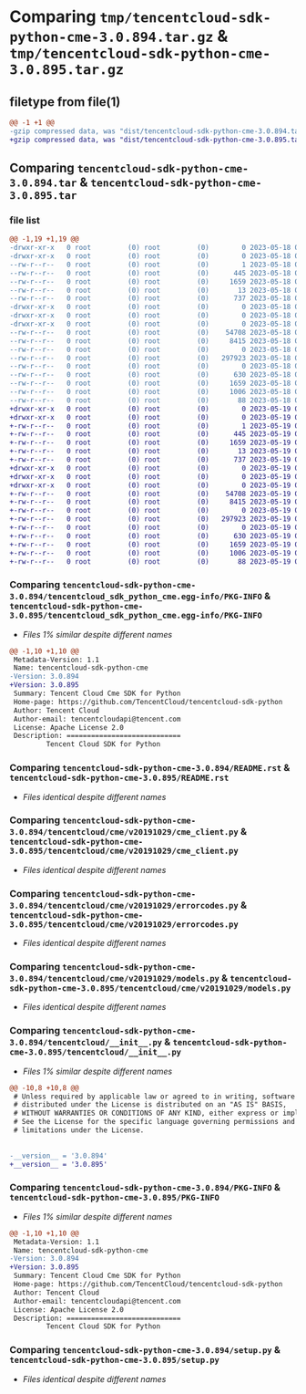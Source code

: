 # Comparing `tmp/tencentcloud-sdk-python-cme-3.0.894.tar.gz` & `tmp/tencentcloud-sdk-python-cme-3.0.895.tar.gz`

## filetype from file(1)

```diff
@@ -1 +1 @@
-gzip compressed data, was "dist/tencentcloud-sdk-python-cme-3.0.894.tar", last modified: Thu May 18 00:21:59 2023, max compression
+gzip compressed data, was "dist/tencentcloud-sdk-python-cme-3.0.895.tar", last modified: Fri May 19 02:47:12 2023, max compression
```

## Comparing `tencentcloud-sdk-python-cme-3.0.894.tar` & `tencentcloud-sdk-python-cme-3.0.895.tar`

### file list

```diff
@@ -1,19 +1,19 @@
-drwxr-xr-x   0 root         (0) root         (0)        0 2023-05-18 00:21:59.000000 tencentcloud-sdk-python-cme-3.0.894/
-drwxr-xr-x   0 root         (0) root         (0)        0 2023-05-18 00:21:59.000000 tencentcloud-sdk-python-cme-3.0.894/tencentcloud_sdk_python_cme.egg-info/
--rw-r--r--   0 root         (0) root         (0)        1 2023-05-18 00:21:59.000000 tencentcloud-sdk-python-cme-3.0.894/tencentcloud_sdk_python_cme.egg-info/dependency_links.txt
--rw-r--r--   0 root         (0) root         (0)      445 2023-05-18 00:21:59.000000 tencentcloud-sdk-python-cme-3.0.894/tencentcloud_sdk_python_cme.egg-info/SOURCES.txt
--rw-r--r--   0 root         (0) root         (0)     1659 2023-05-18 00:21:59.000000 tencentcloud-sdk-python-cme-3.0.894/tencentcloud_sdk_python_cme.egg-info/PKG-INFO
--rw-r--r--   0 root         (0) root         (0)       13 2023-05-18 00:21:59.000000 tencentcloud-sdk-python-cme-3.0.894/tencentcloud_sdk_python_cme.egg-info/top_level.txt
--rw-r--r--   0 root         (0) root         (0)      737 2023-05-18 00:21:59.000000 tencentcloud-sdk-python-cme-3.0.894/README.rst
-drwxr-xr-x   0 root         (0) root         (0)        0 2023-05-18 00:21:59.000000 tencentcloud-sdk-python-cme-3.0.894/tencentcloud/
-drwxr-xr-x   0 root         (0) root         (0)        0 2023-05-18 00:21:59.000000 tencentcloud-sdk-python-cme-3.0.894/tencentcloud/cme/
-drwxr-xr-x   0 root         (0) root         (0)        0 2023-05-18 00:21:59.000000 tencentcloud-sdk-python-cme-3.0.894/tencentcloud/cme/v20191029/
--rw-r--r--   0 root         (0) root         (0)    54708 2023-05-18 00:21:59.000000 tencentcloud-sdk-python-cme-3.0.894/tencentcloud/cme/v20191029/cme_client.py
--rw-r--r--   0 root         (0) root         (0)     8415 2023-05-18 00:21:59.000000 tencentcloud-sdk-python-cme-3.0.894/tencentcloud/cme/v20191029/errorcodes.py
--rw-r--r--   0 root         (0) root         (0)        0 2023-05-18 00:21:59.000000 tencentcloud-sdk-python-cme-3.0.894/tencentcloud/cme/v20191029/__init__.py
--rw-r--r--   0 root         (0) root         (0)   297923 2023-05-18 00:21:59.000000 tencentcloud-sdk-python-cme-3.0.894/tencentcloud/cme/v20191029/models.py
--rw-r--r--   0 root         (0) root         (0)        0 2023-05-18 00:21:59.000000 tencentcloud-sdk-python-cme-3.0.894/tencentcloud/cme/__init__.py
--rw-r--r--   0 root         (0) root         (0)      630 2023-05-18 00:21:59.000000 tencentcloud-sdk-python-cme-3.0.894/tencentcloud/__init__.py
--rw-r--r--   0 root         (0) root         (0)     1659 2023-05-18 00:21:59.000000 tencentcloud-sdk-python-cme-3.0.894/PKG-INFO
--rw-r--r--   0 root         (0) root         (0)     1006 2023-05-18 00:21:59.000000 tencentcloud-sdk-python-cme-3.0.894/setup.py
--rw-r--r--   0 root         (0) root         (0)       88 2023-05-18 00:21:59.000000 tencentcloud-sdk-python-cme-3.0.894/setup.cfg
+drwxr-xr-x   0 root         (0) root         (0)        0 2023-05-19 02:47:12.000000 tencentcloud-sdk-python-cme-3.0.895/
+drwxr-xr-x   0 root         (0) root         (0)        0 2023-05-19 02:47:12.000000 tencentcloud-sdk-python-cme-3.0.895/tencentcloud_sdk_python_cme.egg-info/
+-rw-r--r--   0 root         (0) root         (0)        1 2023-05-19 02:47:12.000000 tencentcloud-sdk-python-cme-3.0.895/tencentcloud_sdk_python_cme.egg-info/dependency_links.txt
+-rw-r--r--   0 root         (0) root         (0)      445 2023-05-19 02:47:12.000000 tencentcloud-sdk-python-cme-3.0.895/tencentcloud_sdk_python_cme.egg-info/SOURCES.txt
+-rw-r--r--   0 root         (0) root         (0)     1659 2023-05-19 02:47:12.000000 tencentcloud-sdk-python-cme-3.0.895/tencentcloud_sdk_python_cme.egg-info/PKG-INFO
+-rw-r--r--   0 root         (0) root         (0)       13 2023-05-19 02:47:12.000000 tencentcloud-sdk-python-cme-3.0.895/tencentcloud_sdk_python_cme.egg-info/top_level.txt
+-rw-r--r--   0 root         (0) root         (0)      737 2023-05-19 02:47:12.000000 tencentcloud-sdk-python-cme-3.0.895/README.rst
+drwxr-xr-x   0 root         (0) root         (0)        0 2023-05-19 02:47:12.000000 tencentcloud-sdk-python-cme-3.0.895/tencentcloud/
+drwxr-xr-x   0 root         (0) root         (0)        0 2023-05-19 02:47:12.000000 tencentcloud-sdk-python-cme-3.0.895/tencentcloud/cme/
+drwxr-xr-x   0 root         (0) root         (0)        0 2023-05-19 02:47:12.000000 tencentcloud-sdk-python-cme-3.0.895/tencentcloud/cme/v20191029/
+-rw-r--r--   0 root         (0) root         (0)    54708 2023-05-19 02:47:12.000000 tencentcloud-sdk-python-cme-3.0.895/tencentcloud/cme/v20191029/cme_client.py
+-rw-r--r--   0 root         (0) root         (0)     8415 2023-05-19 02:47:12.000000 tencentcloud-sdk-python-cme-3.0.895/tencentcloud/cme/v20191029/errorcodes.py
+-rw-r--r--   0 root         (0) root         (0)        0 2023-05-19 02:47:12.000000 tencentcloud-sdk-python-cme-3.0.895/tencentcloud/cme/v20191029/__init__.py
+-rw-r--r--   0 root         (0) root         (0)   297923 2023-05-19 02:47:12.000000 tencentcloud-sdk-python-cme-3.0.895/tencentcloud/cme/v20191029/models.py
+-rw-r--r--   0 root         (0) root         (0)        0 2023-05-19 02:47:12.000000 tencentcloud-sdk-python-cme-3.0.895/tencentcloud/cme/__init__.py
+-rw-r--r--   0 root         (0) root         (0)      630 2023-05-19 02:47:12.000000 tencentcloud-sdk-python-cme-3.0.895/tencentcloud/__init__.py
+-rw-r--r--   0 root         (0) root         (0)     1659 2023-05-19 02:47:12.000000 tencentcloud-sdk-python-cme-3.0.895/PKG-INFO
+-rw-r--r--   0 root         (0) root         (0)     1006 2023-05-19 02:47:12.000000 tencentcloud-sdk-python-cme-3.0.895/setup.py
+-rw-r--r--   0 root         (0) root         (0)       88 2023-05-19 02:47:12.000000 tencentcloud-sdk-python-cme-3.0.895/setup.cfg
```

### Comparing `tencentcloud-sdk-python-cme-3.0.894/tencentcloud_sdk_python_cme.egg-info/PKG-INFO` & `tencentcloud-sdk-python-cme-3.0.895/tencentcloud_sdk_python_cme.egg-info/PKG-INFO`

 * *Files 1% similar despite different names*

```diff
@@ -1,10 +1,10 @@
 Metadata-Version: 1.1
 Name: tencentcloud-sdk-python-cme
-Version: 3.0.894
+Version: 3.0.895
 Summary: Tencent Cloud Cme SDK for Python
 Home-page: https://github.com/TencentCloud/tencentcloud-sdk-python
 Author: Tencent Cloud
 Author-email: tencentcloudapi@tencent.com
 License: Apache License 2.0
 Description: ============================
         Tencent Cloud SDK for Python
```

### Comparing `tencentcloud-sdk-python-cme-3.0.894/README.rst` & `tencentcloud-sdk-python-cme-3.0.895/README.rst`

 * *Files identical despite different names*

### Comparing `tencentcloud-sdk-python-cme-3.0.894/tencentcloud/cme/v20191029/cme_client.py` & `tencentcloud-sdk-python-cme-3.0.895/tencentcloud/cme/v20191029/cme_client.py`

 * *Files identical despite different names*

### Comparing `tencentcloud-sdk-python-cme-3.0.894/tencentcloud/cme/v20191029/errorcodes.py` & `tencentcloud-sdk-python-cme-3.0.895/tencentcloud/cme/v20191029/errorcodes.py`

 * *Files identical despite different names*

### Comparing `tencentcloud-sdk-python-cme-3.0.894/tencentcloud/cme/v20191029/models.py` & `tencentcloud-sdk-python-cme-3.0.895/tencentcloud/cme/v20191029/models.py`

 * *Files identical despite different names*

### Comparing `tencentcloud-sdk-python-cme-3.0.894/tencentcloud/__init__.py` & `tencentcloud-sdk-python-cme-3.0.895/tencentcloud/__init__.py`

 * *Files 1% similar despite different names*

```diff
@@ -10,8 +10,8 @@
 # Unless required by applicable law or agreed to in writing, software
 # distributed under the License is distributed on an "AS IS" BASIS,
 # WITHOUT WARRANTIES OR CONDITIONS OF ANY KIND, either express or implied.
 # See the License for the specific language governing permissions and
 # limitations under the License.
 
 
-__version__ = '3.0.894'
+__version__ = '3.0.895'
```

### Comparing `tencentcloud-sdk-python-cme-3.0.894/PKG-INFO` & `tencentcloud-sdk-python-cme-3.0.895/PKG-INFO`

 * *Files 1% similar despite different names*

```diff
@@ -1,10 +1,10 @@
 Metadata-Version: 1.1
 Name: tencentcloud-sdk-python-cme
-Version: 3.0.894
+Version: 3.0.895
 Summary: Tencent Cloud Cme SDK for Python
 Home-page: https://github.com/TencentCloud/tencentcloud-sdk-python
 Author: Tencent Cloud
 Author-email: tencentcloudapi@tencent.com
 License: Apache License 2.0
 Description: ============================
         Tencent Cloud SDK for Python
```

### Comparing `tencentcloud-sdk-python-cme-3.0.894/setup.py` & `tencentcloud-sdk-python-cme-3.0.895/setup.py`

 * *Files identical despite different names*

